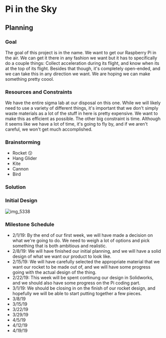 # Pi in the Sky

## Planning

### Goal

The goal of this project is in the name. We want to get our Raspberry Pi in the air. We can get it there in any fashion we want but it has to specifically do a couple things: Collect acceleration during its flight, and know when its at the top of its flight. Besides that though, it's completely open-ended, and we can take this in any direction we want. We are hoping we can make something pretty coool.

### Resources and Constraints

We have the entire sigma lab at our disposal on this one. While we will likely need to use a variety of different things, it's important that we don't simply waste materials as a lot of the stuff in here is pretty expensive. We want to make this as efficient as possible. The other big constraint is time. Although it seems like we have a lot of time, it's going to fly by, and if we aren't careful, we won't get much accomplished.

### Brainstorming

* Rocket :kissing:
* Hang Glider
* Kite
* Cannon
* Bird

### Solution

### Initial Design

![img_5338](https://user-images.githubusercontent.com/42876255/52437740-a378ef80-2ae5-11e9-91e2-f0e433286180.JPG)

### Milestone Schedule

* 2/1/19: By the end of our first week, we will have made a decision on what we're going to do. We need to weigh a lot of options and pick something that is both ambitious and realistic.
* 2/8/19: We will have finished our initial planning, and we will have a solid design of what we want our product to look like. 
* 2/15/19: We will have carefully selected the appropriate material that we want our rocket to be made out of, and we will have some progress going with the actual design of the thing.
* 2/22/19: This week will be spent continung our design in Solidworks, and we should also have some progress on the Pi coding part.
* 3/1/19: We should be closing in on the finish of our rocket design, and hopefully we will be able to start putting together a few pieces.
* 3/8/19 
* 3/15/19
* 3/22/19 
* 3/29/19 
* 4/5/19 
* 4/12/19 
* 4/19/19
